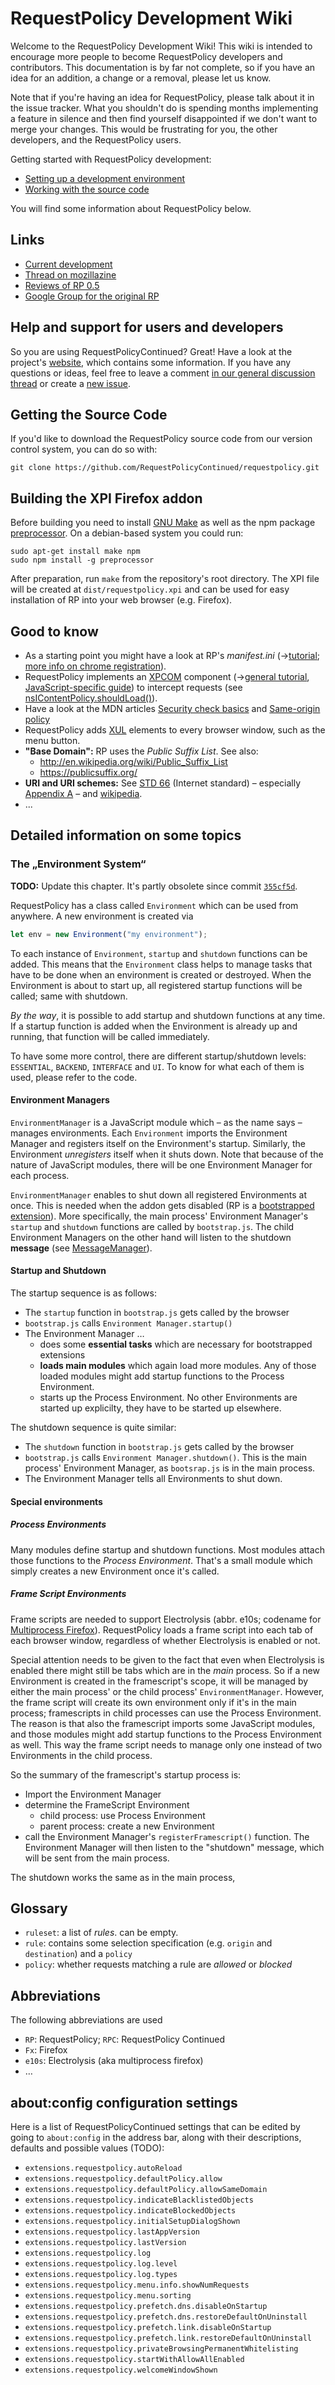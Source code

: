 # RequestPolicy Development Wiki
<!-- HTMLTITLE Development - RequestPolicy Continued -->

Welcome to the RequestPolicy Development Wiki! This wiki is intended to encourage more
people to become RequestPolicy developers and contributors. This documentation is by far not complete, so if you have an idea for an addition, a change or a removal, please let us know.

Note that if you're having an idea for RequestPolicy, please talk about it in the issue tracker.
What you shouldn't do is spending months implementing a feature in silence and then find yourself disappointed if we don't want to merge your changes. This would be frustrating for you, the other developers, and the RequestPolicy users.

Getting started with RequestPolicy development:

 * [Setting up a development environment](Setting-up-a-development-environment)
 * [Working with the source code](Working-with-the-Source-Code) 

You will find some information about RequestPolicy below. 

## Links

- [Current development](https://github.com/RequestPolicyContinued/requestpolicy/issues)
- [Thread on mozillazine](http://forums.mozillazine.org/viewtopic.php?f=48&t=1051805)
- [Reviews of RP 0.5](https://addons.mozilla.org/en-US/firefox/addon/requestpolicy/reviews/)
- [Google Group for the original RP](https://groups.google.com/d/forum/requestpolicy-discuss)

## Help and support for users and developers

So you are using RequestPolicyContinued? Great! Have a look at the project's [website](https://requestpolicycontinued.github.io/), which contains some information. If you have any questions or ideas, feel free to leave a comment [in our general discussion thread](https://github.com/RequestPolicyContinued/requestpolicy/issues/484) or create a [new issue](https://github.com/RequestPolicyContinued/requestpolicy/issues/new).

## Getting the Source Code

If you'd like to download the RequestPolicy source code from our version control system, you can do so with:

`git clone https://github.com/RequestPolicyContinued/requestpolicy.git`

## Building the XPI Firefox addon

Before building you need to install [GNU Make](https://www.gnu.org/software/make/) as well as the npm package [preprocessor](https://www.npmjs.com/package/preprocessor). On a debian-based system you could run:

    sudo apt-get install make npm
    sudo npm install -g preprocessor

After preparation, run `make` from the repository's root directory. The XPI file will be created at `dist/requestpolicy.xpi` and can be used for easy installation of RP into your web browser (e.g. Firefox).

## Good to know

- As a starting point you might have a look at RP's *manifest.ini* (→[tutorial](https://developer.mozilla.org/en-US/docs/Mozilla/Tech/XUL/Tutorial/Manifest_Files); [more info on chrome registration](https://developer.mozilla.org/en-US/docs/Chrome_Registration)).
- RequestPolicy implements an [XPCOM](https://developer.mozilla.org/en-US/docs/Mozilla/Tech/XPCOM) component (→[general tutorial](https://developer.mozilla.org/en-US/docs/Mozilla/Tech/XPCOM/Guide/Creating_components), [JavaScript-specific guide](https://developer.mozilla.org/en-US/docs/Mozilla/Tech/XPCOM/Guide/Building_components_in_JavaScript)) to intercept requests (see [nsIContentPolicy.shouldLoad()](https://developer.mozilla.org/en-US/docs/Mozilla/Tech/XPCOM/Reference/Interface/nsIContentPolicy#shouldLoad%28%29)).
- Have a look at the MDN articles [Security check basics](https://developer.mozilla.org/en-US/docs/Security_check_basics) and [Same-origin policy](https://developer.mozilla.org/en-US/docs/Web/Security/Same-origin_policy)
- RequestPolicy adds [XUL](https://developer.mozilla.org/en-US/docs/Mozilla/Tech/XUL) elements to every browser window, such as the menu button.
- **"Base Domain":** RP uses the *Public Suffix List*. See also:
  - http://en.wikipedia.org/wiki/Public_Suffix_List
  - https://publicsuffix.org/
- **URI and URI schemes:** See [STD 66](http://tools.ietf.org/html/std66) (Internet standard) – especially [Appendix A](http://tools.ietf.org/html/std66#appendix-A) – and [wikipedia](https://en.wikipedia.org/wiki/URI_scheme).
- ...

## Detailed information on some topics


### The „Environment System“

**TODO:** Update this chapter. It's partly obsolete since commit [`355cf5d`](https://github.com/RequestPolicyContinued/requestpolicy/commit/355cf5d61126262c9b22ccf3b018ee78bca6ef9d).

RequestPolicy has a class called `Environment` which can be used from anywhere. A new environment is created via
```javascript
let env = new Environment("my environment");
```
To each instance of `Environment`, `startup` and `shutdown` functions can be added. This means that the `Environment` class helps to manage tasks that have to be done when an environment is created or destroyed. When the Environment is about to start up, all registered startup functions will be called; same with shutdown.

*By the way*, it is possible to add startup and shutdown functions at any time. If a startup function is added when the Environment is already up and running, that function will be called immediately.

To have some more control, there are different startup/shutdown levels: `ESSENTIAL`, `BACKEND`, `INTERFACE` and `UI`. To know for what each of them is used, please refer to the code.

#### Environment Managers
`EnvironmentManager` is a JavaScript module which – as the name says – manages environments. Each `Environment` imports the Environment Manager and registers itself on the Environment's startup. Similarly, the Environment *unregisters* itself when it shuts down. Note that because of the nature of JavaScript modules, there will be one Environment Manager for each process.

`EnvironmentManager` enables to shut down all registered Environments at once. This is needed when the addon gets disabled (RP is a [bootstrapped extension](https://developer.mozilla.org/en-US/Add-ons/Bootstrapped_extensions)). More specifically, the main process' Environment Manager's `startup` and `shutdown` functions are called by `bootstrap.js`. The child Environment Managers on the other hand will listen to the shutdown **message** (see [MessageManager](https://developer.mozilla.org/en-US/Firefox/Multiprocess_Firefox/The_message_manager)).

#### Startup and Shutdown

The startup sequence is as follows:
- The `startup` function in `bootstrap.js` gets called by the browser
- `bootstrap.js` calls `Environment Manager.startup()`
- The Environment Manager …
  - does some **essential tasks** which are necessary for bootstrapped extensions
  - **loads main modules** which again load more modules. Any of those loaded modules might add startup functions to the Process Environment.
  - starts up the Process Environment. No other Environments are started up explicilty, they have to be started up elsewhere.

The shutdown sequence is quite similar:
- The `shutdown` function in `bootstrap.js` gets called by the browser
- `bootstrap.js` calls `Environment Manager.shutdown()`. This is the main process' Environment Manager, as `bootsrap.js` is in the main process.
- The Environment Manager tells all Environments to shut down.

#### Special environments

##### Process Environments
Many modules define startup and shutdown functions. Most modules attach those functions to the *Process Environment*. That's a small module which simply creates a new Environment once it's called.

##### Frame Script Environments
Frame scripts are needed to support Electrolysis (abbr. e10s; codename for [Multiprocess Firefox](https://developer.mozilla.org/en-US/Firefox/Multiprocess_Firefox)). RequestPolicy loads a frame script into each tab of each browser window, regardless of whether Electrolysis is enabled or not.

Special attention needs to be given to the fact that even when Electrolysis is enabled there might still be tabs which are in the *main* process. So if a new Environment is created in the framescript's scope, it will be managed by either the main process' or the child process' `EnvironmentManager`. However, the frame script will create its own environment only if it's in the main process; framescripts in child processes can use the Process Environment. The reason is that also the framescript imports some JavaScript modules, and those modules might add startup functions to the Process Environment as well. This way the frame script needs to manage only one instead of two Environments in the child process.

So the summary of the framescript's startup process is:
- Import the Environment Manager
- determine the FrameScript Environment
  - child process: use Process Environment
  - parent process: create a new Environment
- call the Environment Manager's `registerFramescript()` function. The Environment Manager will then listen to the "shutdown" message, which will be sent from the main process.

The shutdown works the same as in the main process, 


## Glossary

- `ruleset`: a list of *rules*. can be empty.
- `rule`: contains some selection specification (e.g. `origin` and `destination`) and a `policy`
- `policy`: whether requests matching a rule are *allowed* or *blocked*

## Abbreviations

The following abbreviations are used

- `RP`: RequestPolicy; `RPC`: RequestPolicy Continued
- `Fx`: Firefox
- `e10s`: Electrolysis (aka multiprocess firefox)
- …


## about:config configuration settings

Here is a list of RequestPolicyContinued settings that can be edited by going to `about:config` in the address bar, along with their descriptions, defaults and possible values (TODO):


 * `extensions.requestpolicy.autoReload`
 * `extensions.requestpolicy.defaultPolicy.allow`
 * `extensions.requestpolicy.defaultPolicy.allowSameDomain`
 * `extensions.requestpolicy.indicateBlacklistedObjects`
 * `extensions.requestpolicy.indicateBlockedObjects`
 * `extensions.requestpolicy.initialSetupDialogShown`
 * `extensions.requestpolicy.lastAppVersion`
 * `extensions.requestpolicy.lastVersion`
 * `extensions.requestpolicy.log`
 * `extensions.requestpolicy.log.level`
 * `extensions.requestpolicy.log.types`
 * `extensions.requestpolicy.menu.info.showNumRequests`
 * `extensions.requestpolicy.menu.sorting`
 * `extensions.requestpolicy.prefetch.dns.disableOnStartup`
 * `extensions.requestpolicy.prefetch.dns.restoreDefaultOnUninstall`
 * `extensions.requestpolicy.prefetch.link.disableOnStartup`
 * `extensions.requestpolicy.prefetch.link.restoreDefaultOnUninstall`
 * `extensions.requestpolicy.privateBrowsingPermanentWhitelisting`
 * `extensions.requestpolicy.startWithAllowAllEnabled`
 * `extensions.requestpolicy.welcomeWindowShown`